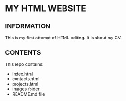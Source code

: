 # MY HTML WEBSITE

## INFORMATION

This is my first attempt of HTML editing.
It is about my CV.

## CONTENTS

This repo contains:

-   index.html
-   contacts.html
-   projects.html
-   images folder
-   README.md file
